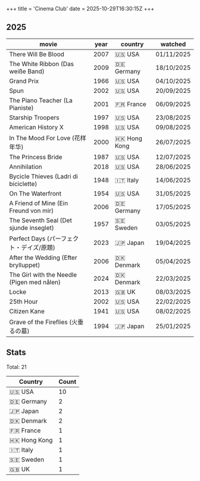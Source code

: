 +++
title = 'Cinema Club'
date = 2025-10-29T16:30:15Z
+++


## 2025

| movie | year | country | watched |
| --- | --- | --- | --- |
| There Will Be Blood | 2007 | 🇺🇸 USA | 01/11/2025 |
| The White Ribbon (Das weiße Band) | 2009 | 🇩🇪 Germany | 18/10/2025 |
| Grand Prix | 1966 | 🇺🇸 USA | 04/10/2025 |
| Spun | 2002 | 🇺🇸 USA | 20/09/2025 |
| The Piano Teacher (La Pianiste) | 2001 | 🇫🇷 France | 06/09/2025 |
| Starship Troopers | 1997 | 🇺🇸 USA | 23/08/2025 |
| American History X | 1998 | 🇺🇸 USA | 09/08/2025 |
| In The Mood For Love (花样年华) | 2000 | 🇭🇰 Hong Kong | 26/07/2025 |
| The Princess Bride | 1987 | 🇺🇸 USA | 12/07/2025 |
| Annihilation | 2018 | 🇺🇸 USA | 28/06/2025 |
| Bycicle Thieves (Ladri di biciclette) | 1948 | 🇮🇹 Italy | 14/06/2025 |
| On The Waterfront | 1954 | 🇺🇸 USA | 31/05/2025 |
| A Friend of Mine (Ein Freund von mir) | 2006 | 🇩🇪 Germany | 17/05/2025 |
| The Seventh Seal (Det sjunde inseglet) | 1957 | 🇸🇪 Sweden | 03/05/2025 |
| Perfect Days (パーフェクト・デイズ/原題) | 2023 | 🇯🇵 Japan | 19/04/2025 |
| After the Wedding (Efter brylluppet) | 2006 | 🇩🇰 Denmark | 05/04/2025 |
| The Girl with the Needle (Pigen med nålen) | 2024 | 🇩🇰 Denmark | 22/03/2025 |
| Locke | 2013 | 🇬🇧 UK | 08/03/2025 |
| 25th Hour | 2002 | 🇺🇸 USA | 22/02/2025 |
| Citizen Kane | 1941 | 🇺🇸 USA | 08/02/2025 |
| Grave of the Fireflies (火垂るの墓) | 1994 | 🇯🇵 Japan | 25/01/2025 |

## Stats

Total: 21

| Country | Count |
|---------|-------|
| 🇺🇸 USA | 10 |
| 🇩🇪 Germany | 2 |
| 🇯🇵 Japan | 2 |
| 🇩🇰 Denmark | 2 |
| 🇫🇷 France | 1 |
| 🇭🇰 Hong Kong | 1 |
| 🇮🇹 Italy | 1 |
| 🇸🇪 Sweden | 1 |
| 🇬🇧 UK | 1 |
